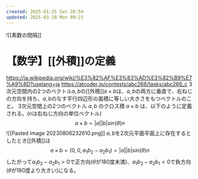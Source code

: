 ```yaml
---
created: 2025-01-25 Sat 20:54
updated: 2025-03-10 Mon 09:23
---
```

![[素数の間隔]]

# 【数学】[[外積]]の定義
https://ja.wikipedia.org/wiki/%E3%82%AF%E3%83%AD%E3%82%B9%E7%A9%8D?uselang=ja
https://atcoder.jp/contests/abc266/tasks/abc266_c
3次元空間内の2つのベクトル$a, b$の[[外積]]$a\times b$は、$a, b$の両方に垂直で、右ねじの方向を持ち、$a, b$のなす平行四辺形の面積に等しい大きさをもつベクトルのこと。
3次元空間上の2つのベクトル $a, b$ のクロス積 $a × b$ は、以下のように定義される。($n$は右ねじ方向の単位ベクトル)
$$
a \times b = |a||b|sin(\theta)n
$$
![[Pasted image 20230806232610.png]]
$a, b$を2次元平面平面上に存在するとしたとき[[外積]]は
$$
a \times b = (0, 0, a_1b_2 - a_2b_1)=|a||b|sin(\theta)n
$$
したがって$a_1b_2 - a_2b_1 > 0$で正方向($\theta$が180度未満)、$a_1b_2 - a_2b_1 < 0$で負方向($\theta$が180度より大きい)になる。
